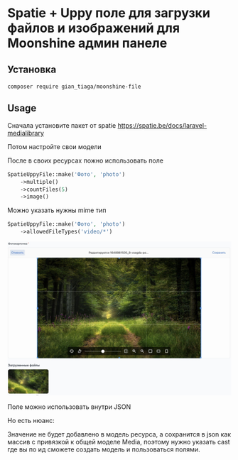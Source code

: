 # Spatie + Uppy поле для загрузки файлов и изображений для Moonshine админ панеле

## Установка
```shell
composer require gian_tiaga/moonshine-file
```

## Usage
Сначала установите пакет от spatie
[https://spatie.be/docs/laravel-medialibrary
](https://spatie.be/docs/laravel-medialibrary)

Потом настройте свои модели

После в своих ресурсах пожно использовать поле
```php
SpatieUppyFile::make('Фото', 'photo')
    ->multiple()
    ->countFiles(5)
    ->image()
```

Можно указать нужны mime тип
```php
SpatieUppyFile::make('Фото', 'photo')
    ->allowedFileTypes('video/*')
```
![demo](images/1.jpg)

Поле можно использовать внутри JSON

Но есть нюанс: 

Значение не будет добавлено в модель ресурса, а сохранится в json как массив с привязкой к общей моделе Media, поэтому нужно указать cast где вы по ид сможете создать модель и пользоваться полями.
